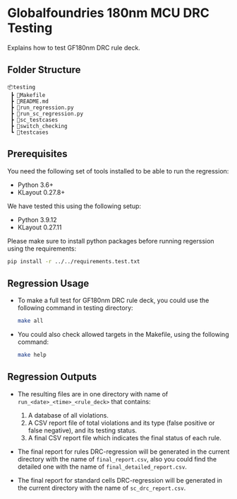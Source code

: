 # Globalfoundries 180nm MCU DRC Testing

Explains how to test GF180nm DRC rule deck.

## Folder Structure

```text
📦testing
 ┣ 📜Makefile
 ┣ 📜README.md
 ┣ 📜run_regression.py
 ┣ 📜run_sc_regression.py
 ┣ 📜sc_testcases
 ┣ 📜switch_checking
 ┗ 📜testcases
 ```

## Prerequisites
You need the following set of tools installed to be able to run the regression:
- Python 3.6+
- KLayout 0.27.8+

We have tested this using the following setup:
- Python 3.9.12
- KLayout 0.27.11

Please make sure to install python packages before running regerssion using the requirements:
```bash
pip install -r ../../requirements.test.txt
```

## Regression Usage

- To make a full test for GF180nm DRC rule deck, you could use the following command in testing directory:
    ```bash
    make all
    ```

- You could also check allowed targets in the Makefile, using the following command:
    ```bash
    make help
    ```

## **Regression Outputs**

- The resulting files are in one directory with name of `run_<date>_<time>_<rule_deck>` that contains:

    1. A database of all violations.
    2. A CSV report file of total violations and its type (false positive or false negative), and its testing status.
    3. A final CSV report file which indicates the final status of each rule.

- The final report for rules DRC-regression will be generated in the current directory with the name of  `final_report.csv`, also you could find the detailed one with the name of `final_detailed_report.csv`.

- The final report for standard cells DRC-regression will be generated in the current directory with the name of `sc_drc_report.csv`.
